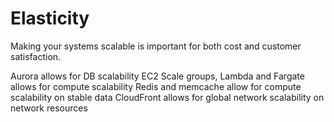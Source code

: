 # Elasticity

Making your systems scalable is important for both cost and customer satisfaction.

Aurora allows for DB scalability
EC2 Scale groups, Lambda and Fargate allows for compute scalability
Redis and memcache allow for compute scalability on stable data
CloudFront allows for global network scalability on network resources
